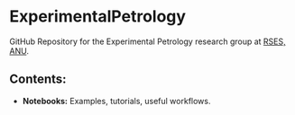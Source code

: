 # ExperimentalPetrology

GitHub Repository for the Experimental Petrology research group at [RSES, ANU](http://rses.anu.edu.au/).

## Contents:
* **Notebooks:** Examples, tutorials, useful workflows.
